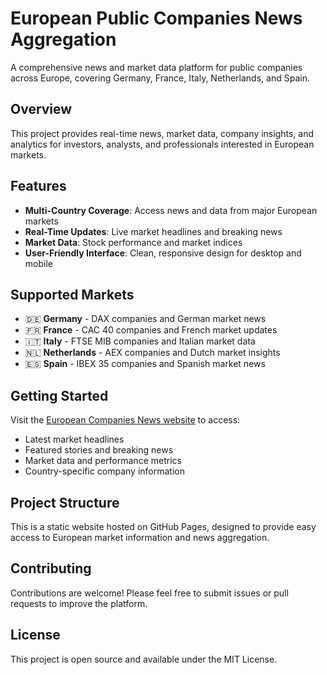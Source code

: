 # European Public Companies News Aggregation

A comprehensive news and market data platform for public companies across Europe, covering Germany, France, Italy, Netherlands, and Spain.

## Overview

This project provides real-time news, market data, company insights, and analytics for investors, analysts, and professionals interested in European markets.

## Features

- **Multi-Country Coverage**: Access news and data from major European markets
- **Real-Time Updates**: Live market headlines and breaking news
- **Market Data**: Stock performance and market indices
- **User-Friendly Interface**: Clean, responsive design for desktop and mobile

## Supported Markets

- 🇩🇪 **Germany** - DAX companies and German market news
- 🇫🇷 **France** - CAC 40 companies and French market updates  
- 🇮🇹 **Italy** - FTSE MIB companies and Italian market data
- 🇳🇱 **Netherlands** - AEX companies and Dutch market insights
- 🇪🇸 **Spain** - IBEX 35 companies and Spanish market news

## Getting Started

Visit the [European Companies News website](https://ppetkovinv.github.io/european-companies-news/) to access:

- Latest market headlines
- Featured stories and breaking news
- Market data and performance metrics
- Country-specific company information

## Project Structure

This is a static website hosted on GitHub Pages, designed to provide easy access to European market information and news aggregation.

## Contributing

Contributions are welcome! Please feel free to submit issues or pull requests to improve the platform.

## License

This project is open source and available under the MIT License.
